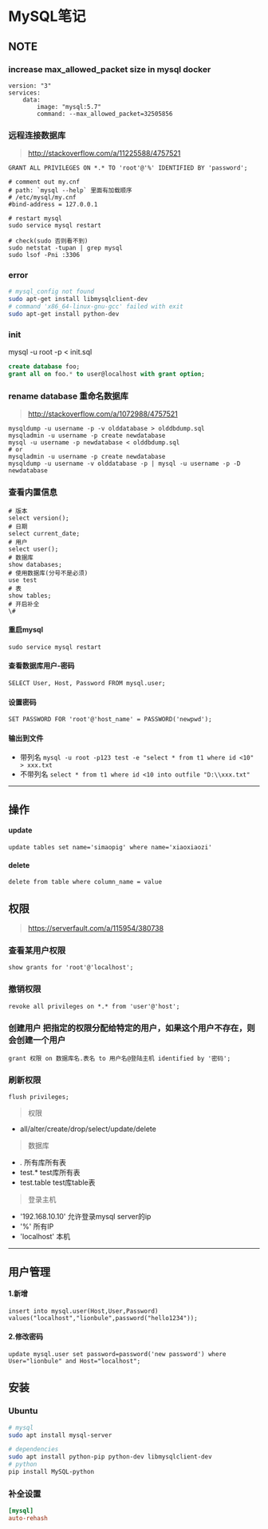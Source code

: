 MySQL笔记
=========

NOTE
----

### increase max_allowed_packet size in mysql docker

    version: "3"
    services:
        data:
            image: "mysql:5.7"
            command: --max_allowed_packet=32505856

### 远程连接数据库

> <http://stackoverflow.com/a/11225588/4757521>

    GRANT ALL PRIVILEGES ON *.* TO 'root'@'%' IDENTIFIED BY 'password';

    # comment out my.cnf
    # path: `mysql --help` 里面有加载顺序
    # /etc/mysql/my.cnf
    #bind-address = 127.0.0.1

    # restart mysql
    sudo service mysql restart

    # check(sudo 否则看不到)
    sudo netstat -tupan | grep mysql
    sudo lsof -Pni :3306


### error

``` sh
# mysql_config not found
sudo apt-get install libmysqlclient-dev
# command 'x86_64-linux-gnu-gcc' failed with exit
sudo apt-get install python-dev
```

### init

mysql -u root -p < init.sql

``` sql
create database foo;
grant all on foo.* to user@localhost with grant option;
```

### rename database 重命名数据库

> <http://stackoverflow.com/a/1072988/4757521>

``` shell
mysqldump -u username -p -v olddatabase > olddbdump.sql
mysqladmin -u username -p create newdatabase
mysql -u username -p newdatabase < olddbdump.sql
# or
mysqladmin -u username -p create newdatabase
mysqldump -u username -v olddatabase -p | mysql -u username -p -D newdatabase
```

### 查看内置信息

    # 版本
    select version();
    # 日期
    select current_date;
    # 用户
    select user();
    # 数据库
    show databases;
    # 使用数据库(分号不是必须)
    use test
    # 表
    show tables;
    # 开启补全
    \#

#### 重启mysql
`sudo service mysql restart`

#### 查看数据库用户-密码
`SELECT User, Host, Password FROM mysql.user;`
#### 设置密码
`SET PASSWORD FOR 'root'@'host_name' = PASSWORD('newpwd');`

#### 输出到文件
- 带列名
`mysql -u root -p123 test -e "select * from t1 where id <10" > xxx.txt`
- 不带列名
`select * from t1 where id <10 into outfile "D:\\xxx.txt"`

---

操作
---

#### update

    update tables set name='simaopig' where name='xiaoxiaozi'

#### delete

    delete from table where column_name = value

权限
---

> <https://serverfault.com/a/115954/380738>

### 查看某用户权限

    show grants for 'root'@'localhost';

### 撤销权限

    revoke all privileges on *.* from 'user'@'host';

### 创建用户 把指定的权限分配给特定的用户，如果这个用户不存在，则会创建一个用户

    grant 权限 on 数据库名.表名 to 用户名@登陆主机 identified by '密码';

### 刷新权限

    flush privileges;

> 权限

- all/alter/create/drop/select/update/delete

> 数据库

- *.* 所有库所有表
- test.* test库所有表
- test.table test库table表

> 登录主机

- '192.168.10.10' 允许登录mysql server的ip
- '%' 所有IP
- 'localhost' 本机

----

用户管理
-------

#### 1.新增

    insert into mysql.user(Host,User,Password) values("localhost","lionbule",password("hello1234"));
#### 2.修改密码

    update mysql.user set password=password('new password') where User="lionbule" and Host="localhost";


安装
---

### Ubuntu

``` sh
# mysql
sudo apt install mysql-server

# dependencies
sudo apt install python-pip python-dev libmysqlclient-dev
# python
pip install MySQL-python
```

### 补全设置

``` cnf
[mysql]
auto-rehash
```
